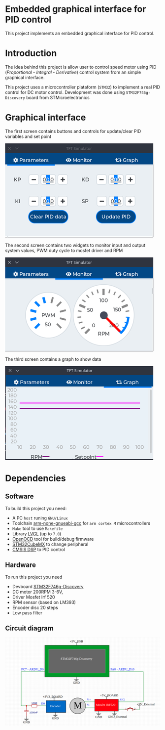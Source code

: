 # Embedded graphical interface for PID control
This project implements an embedded graphical interface for PID control.

# Introduction
The idea behind this project is allow user to control speed motor using PID (*Proportional* - *Integral* - *Derivative*) control system from an simple graphical interface.

This project uses a microcontroller plataform (`STM32`) to implement a real PID control for DC motor control.
Development was done using `STM32F746g-Discovery` board from STMicroelectronics

# Graphical interface
The first screen contains buttons and controls for update/clear PID variables and set point

![Aplicacao](pid-gui-screen-param.png)

The second screen contains two widgets to monitor input and output system values, PWM duty cycle to mosfet driver and RPM

![Aplicacao](pid-gui-screen-monitor.png)

The third screen contains a graph to show data

![Aplicacao](pid-gui-screen-graph.png)

# Dependencies

## Software
To build this project you need:
- A PC `host` runing `GNU/Linux`
- Toolchain [arm-none-gnueabi-gcc](https://developer.arm.com/tools-and-software/open-source-software/developer-tools/gnu-toolchain/gnu-rm/downloads) for `arm cortex M` microcontrollers
- `Make` tool to use `Makefile`
- Library [LVGL](https://github.com/lvgl/lvgl) (up to `7.0`)
- [OpenOCD](http://openocd.org/) tool for build/debug firmware
- [STM32CubeMX](https://www.st.com/en/development-tools/stm32cubemx.html) to change peripheral
- [CMSIS DSP](https://www.keil.com/pack/doc/CMSIS/DSP/html/index.html) to PID control

## Hardware
To run this project you need
- Devboard [STM32F746g-Discovery](https://www.st.com/en/evaluation-tools/32f746gdiscovery.html)
- DC motor 200RPM 3-6V, 
- Driver Mosfet Irf 520 
- RPM sensor (based on LM393)
- Encoder disc 20 steps
- Low pass filter


## Circuit diagram

![Diagram](stm32-pid-diagram.png)
